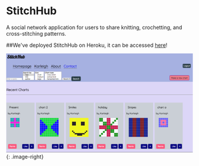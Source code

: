 # StitchHub

A social network application for users to share knitting, crochetting, and cross-stitching patterns.

##We've deployed StitchHub on Heroku, it can be accessed [here](https://kjmoore-stitch-hub.herokuapp.com)!


![StitchHub Screenshot](stitchhub.png)
{: .image-right}